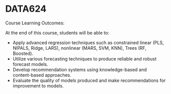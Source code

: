 # DATA624

Course Learning Outcomes:

At the end of this course, students will be able to:

 * Apply advanced regression techniques such as constrained linear (PLS, NIPALS, Ridge, LARS), nonlinear (MARS, SVM, KNN), Trees (RF, Boosted).
 * Utilize various forecasting techniques to produce reliable and robust forecast models.
 * Develop recommendation systems using knowledge-based and content-based approaches.
 * Evaluate the quality of models produced and make recommendations for improvement to models.
